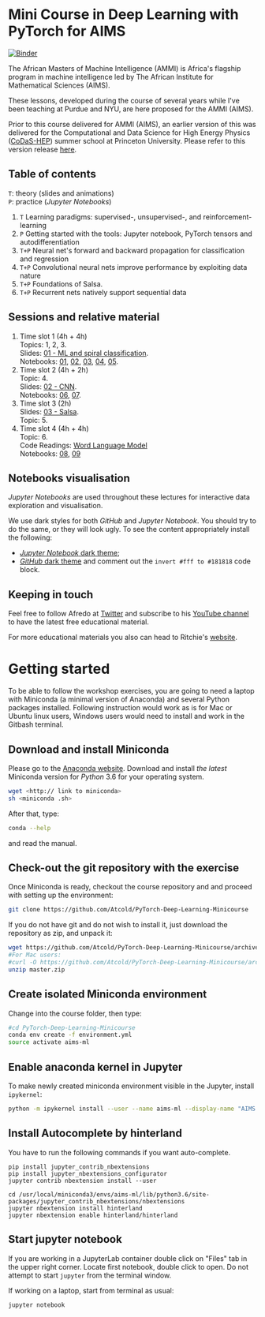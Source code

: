 # Mini Course in Deep Learning with PyTorch for AIMS
[![Binder](https://mybinder.org/badge.svg)](https://mybinder.org/v2/gh/Atcold/PyTorch-Deep-Learning-Minicourse/master)

The African Masters of Machine Intelligence (AMMI) is Africa's flagship program in machine intelligence led by The African Institute for Mathematical Sciences (AIMS).

These lessons, developed during the course of several years while I've been teaching at Purdue and NYU, are here proposed for the AMMI (AIMS).

Prior to this course delivered for AMMI (AIMS), an earlier version of this was delivered for the Computational and Data Science for High Energy Physics ([CoDaS-HEP](http://codas-hep.org/)) summer school at Princeton University. Please refer to this version release [here](https://github.com/Atcold/pytorch-Deep-Learning-Minicourse/releases/tag/v1.0.0). 

## Table of contents
`T`: theory (slides and animations)  
`P`: practice (*Jupyter Notebooks*)

 1. `T` Learning paradigms: supervised-, unsupervised-, and reinforcement-learning
 2. `P` Getting started with the tools: Jupyter notebook, PyTorch tensors and autodifferentiation
 3. `T+P` Neural net's forward and backward propagation for classification and regression
 4. `T+P` Convolutional neural nets improve performance by exploiting data nature
 5. `T+P` Foundations of Salsa.
 6. `T+P` Recurrent nets natively support sequential data
 
## Sessions and relative material
 1. Time slot 1 (4h + 4h)
    <br />Topics: 1, 2, 3.
    <br />Slides: [01 - ML and spiral classification](slides/01%20-%20ML%20and%20spiral%20classification.pdf).
    <br />Notebooks: [01](01-tensor_tutorial.ipynb), [02](02-space_stretching.ipynb), [03](03-autograd_tutorial.ipynb), [04](04-spiral_classification.ipynb), [05](05-regression.ipynb).  
 2. Time slot 2 (4h + 2h) 
    <br />Topic: 4.
    <br />Slides: [02 - CNN](slides/02%20-%20CNN.pdf).
    <br />Notebooks: [06](06-convnet.ipynb), [07](07-listening_to_kernels.ipynb).
 3. Time slot 3 (2h)
    <br />Slides: [03 - Salsa](slides/03%20-%20Salsa.pdf).
    <br />Topic: 5.
 4. Time slot 4 (4h + 4h)
    <br />Topic: 6.
    <br />Code Readings: [Word Language Model](https://github.com/pytorch/examples/blob/master/word_language_model/model.py)
    <br />Notebooks: [08](08-seq_classification.ipynb), [09](09-echo_data.ipynb)

## Notebooks visualisation
*Jupyter Notebooks* are used throughout these lectures for interactive data exploration and visualisation.

We use dark styles for both *GitHub* and *Jupyter Notebook*.
You should try to do the same, or they will look ugly.
To see the content appropriately install the following:

 - [*Jupyter Notebook* dark theme](https://userstyles.org/styles/153443/jupyter-notebook-dark);
 - [*GitHub* dark theme](https://userstyles.org/styles/37035/github-dark) and comment out the `invert #fff to #181818` code block.

## Keeping in touch
Feel free to follow Afredo at [Twitter](https://twitter.com/alfcnz) and subscribe to his [YouTube channel](https://www.youtube.com/user/Atcold/) to have the latest free educational material.

For more educational materials you also can head to Ritchie's [website](https://www.ritchieng.com/).

# Getting started
To be able to follow the workshop exercises, you are going to need a laptop with Miniconda (a minimal version of Anaconda) and several Python packages installed.
Following instruction would work as is for Mac or Ubuntu linux users, Windows users would need to install and work in the Gitbash terminal.

## Download and install Miniconda
Please go to the [Anaconda website](https://conda.io/miniconda.html).
Download and install *the latest* Miniconda version for *Python* 3.6 for your operating system.

```bash
wget <http:// link to miniconda>
sh <miniconda .sh>
```

After that, type:

```bash
conda --help
```

and read the manual.

## Check-out the git repository with the exercise
Once Miniconda is ready, checkout the course repository and and proceed with setting up the environment:

```bash
git clone https://github.com/Atcold/PyTorch-Deep-Learning-Minicourse
```

If you do not have git and do not wish to install it, just download the repository as zip, and unpack it:

```bash
wget https://github.com/Atcold/PyTorch-Deep-Learning-Minicourse/archive/master.zip
#For Mac users:
#curl -O https://github.com/Atcold/PyTorch-Deep-Learning-Minicourse/archive/master.zip
unzip master.zip
```

## Create isolated Miniconda environment
Change into the course folder, then type:

```bash
#cd PyTorch-Deep-Learning-Minicourse
conda env create -f environment.yml
source activate aims-ml
```

## Enable anaconda kernel in Jupyter
To make newly created miniconda environment visible in the Jupyter, install `ipykernel`:

```bash
python -m ipykernel install --user --name aims-ml --display-name "AIMS DL"
```

## Install Autocomplete by hinterland
You have to run the following commands if you want auto-complete.
```
pip install jupyter_contrib_nbextensions
pip install jupyter_nbextensions_configurator
jupyter contrib nbextension install --user

cd /usr/local/miniconda3/envs/aims-ml/lib/python3.6/site-packages/jupyter_contrib_nbextensions/nbextensions
jupyter nbextension install hinterland
jupyter nbextension enable hinterland/hinterland
```
## Start jupyter notebook
If you are working in a JupyterLab container double click on "Files" tab in the upper right corner.
Locate first notebook, double click to open.
Do not attempt to start `jupyter` from the terminal window.

If working on a laptop, start from terminal as usual:

```bash
jupyter notebook
```
